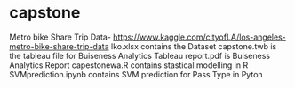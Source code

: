 # capstone
Metro bike Share Trip Data- https://www.kaggle.com/cityofLA/los-angeles-metro-bike-share-trip-data
lko.xlsx contains the Dataset
capstone.twb is the tableau file for Buiseness Analytics
Tableau report.pdf is Buiseness Analytics Report
capestonewa.R contains stastical modelling in R
SVMprediction.ipynb contains SVM prediction for Pass Type in Pyton
